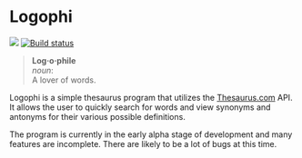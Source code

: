 # Logophi
[![](https://img.shields.io/github/release-pre/mousebyte/logophi.svg)](http://github.com/mousebyte/logophi) [![Build status](https://ci.appveyor.com/api/projects/status/bywa6ocofcjyy0e3?svg=true)](https://ci.appveyor.com/project/mousebyte/logophi)
>**Log·o·phile**  
>*noun*:  
>A lover of words.  

Logophi is a simple thesaurus program that utilizes the [Thesaurus.com](http://thesaurus.com) API. It allows the user to quickly search for words and view synonyms and antonyms for their various possible definitions.

The program is currently in the early alpha stage of development and many features are incomplete. There are likely to be a lot of bugs at this time.
